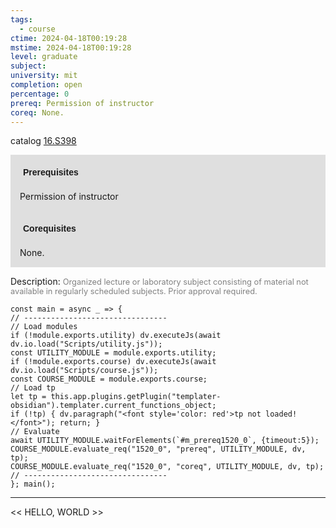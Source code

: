 ```yaml
---
tags:
  - course
ctime: 2024-04-18T00:19:28
mstime: 2024-04-18T00:19:28
level: graduate
subject: 
university: mit
completion: open
percentage: 0
prereq: Permission of instructor
coreq: None.
---
```


catalog [16.S398](http://student.mit.edu/catalog/m16b.html#16.S398)

<span style="display: block; padding: 15px; background-color: rgb(100, 100, 100, 0.2);"><font id="m_prereq1520_0" style="display: block; font-family: Arial, sans-serif; font-weight: bold; padding: 5px">Prerequisites</font><br><span id="prereq1520_0">Permission of instructor</span></span>
<span style="display: block; padding: 15px; background-color: rgb(100, 100, 100, 0.2);"><font id="m_coreq1520_0" style="display: block; font-family: Arial, sans-serif; font-weight: bold; padding: 5px">Corequisites</font><br><span id="coreq1520_0">None.</span></span>

<font style="">Description:</font>
<font style="color: grey; font-size: 0.8rem;">Organized lecture or laboratory subject consisting of material not available in regularly scheduled subjects. Prior approval required.</font>

```dataviewjs
const main = async _ => {
// --------------------------------
// Load modules
if (!module.exports.utility) dv.executeJs(await dv.io.load("Scripts/utility.js"));
const UTILITY_MODULE = module.exports.utility;
if (!module.exports.course) dv.executeJs(await dv.io.load("Scripts/course.js"));
const COURSE_MODULE = module.exports.course;
// Load tp
let tp = this.app.plugins.getPlugin("templater-obsidian").templater.current_functions_object;
if (!tp) { dv.paragraph("<font style='color: red'>tp not loaded!</font>"); return; }
// Evaluate
await UTILITY_MODULE.waitForElements(`#m_prereq1520_0`, {timeout:5});
COURSE_MODULE.evaluate_req("1520_0", "prereq", UTILITY_MODULE, dv, tp);
COURSE_MODULE.evaluate_req("1520_0", "coreq", UTILITY_MODULE, dv, tp);
// --------------------------------
}; main();
```

---

<< HELLO, WORLD >>
